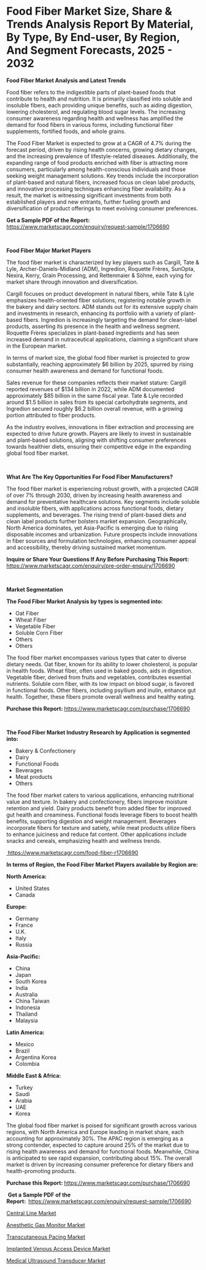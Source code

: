 <p><h1>Food Fiber Market Size, Share & Trends Analysis Report By Material, By Type, By End-user, By Region, And Segment Forecasts, 2025 - 2032</h1></p><p><strong>Food Fiber Market Analysis and Latest Trends</strong></p>
<p><p>Food fiber refers to the indigestible parts of plant-based foods that contribute to health and nutrition. It is primarily classified into soluble and insoluble fibers, each providing unique benefits, such as aiding digestion, lowering cholesterol, and regulating blood sugar levels. The increasing consumer awareness regarding health and wellness has amplified the demand for food fibers in various forms, including functional fiber supplements, fortified foods, and whole grains.</p><p>The Food Fiber Market is expected to grow at a CAGR of 4.7% during the forecast period, driven by rising health concerns, growing dietary changes, and the increasing prevalence of lifestyle-related diseases. Additionally, the expanding range of food products enriched with fiber is attracting more consumers, particularly among health-conscious individuals and those seeking weight management solutions. Key trends include the incorporation of plant-based and natural fibers, increased focus on clean label products, and innovative processing techniques enhancing fiber availability. As a result, the market is witnessing significant investments from both established players and new entrants, further fueling growth and diversification of product offerings to meet evolving consumer preferences.</p></p>
<p><strong>Get a Sample PDF of the Report:&nbsp;</strong> <a href="https://www.marketscagr.com/enquiry/request-sample/1706690?utm_campaign=3163&utm_medium=2&utm_source=Github&utm_content=ia&utm_term=07042025&utm_id=food-fiber">https://www.marketscagr.com/enquiry/request-sample/1706690</a></p>
<p>&nbsp;</p>
<p><strong>Food Fiber Major Market Players</strong></p>
<p><p>The food fiber market is characterized by key players such as Cargill, Tate & Lyle, Archer-Daniels-Midland (ADM), Ingredion, Roquette Frères, SunOpta, Nexira, Kerry, Grain Processing, and Rettenmaier & Söhne, each vying for market share through innovation and diversification.</p><p>Cargill focuses on product development in natural fibers, while Tate & Lyle emphasizes health-oriented fiber solutions, registering notable growth in the bakery and dairy sectors. ADM stands out for its extensive supply chain and investments in research, enhancing its portfolio with a variety of plant-based fibers. Ingredion is increasingly targeting the demand for clean-label products, asserting its presence in the health and wellness segment. Roquette Frères specializes in plant-based ingredients and has seen increased demand in nutraceutical applications, claiming a significant share in the European market.</p><p>In terms of market size, the global food fiber market is projected to grow substantially, reaching approximately $6 billion by 2025, spurred by rising consumer health awareness and demand for functional foods.</p><p>Sales revenue for these companies reflects their market stature: Cargill reported revenues of $134 billion in 2022, while ADM documented approximately $85 billion in the same fiscal year. Tate & Lyle recorded around $1.5 billion in sales from its special carbohydrate segments, and Ingredion secured roughly $6.2 billion overall revenue, with a growing portion attributed to fiber products.</p><p>As the industry evolves, innovations in fiber extraction and processing are expected to drive future growth. Players are likely to invest in sustainable and plant-based solutions, aligning with shifting consumer preferences towards healthier diets, ensuring their competitive edge in the expanding global food fiber market.</p></p>
<p>&nbsp;</p>
<p><strong>What Are The Key Opportunities For Food Fiber Manufacturers?</strong></p>
<p><p>The food fiber market is experiencing robust growth, with a projected CAGR of over 7% through 2030, driven by increasing health awareness and demand for preventative healthcare solutions. Key segments include soluble and insoluble fibers, with applications across functional foods, dietary supplements, and beverages. The rising trend of plant-based diets and clean label products further bolsters market expansion. Geographically, North America dominates, yet Asia-Pacific is emerging due to rising disposable incomes and urbanization. Future prospects include innovations in fiber sources and formulation technologies, enhancing consumer appeal and accessibility, thereby driving sustained market momentum.</p></p>
<p><strong>Inquire or Share Your Questions If Any Before Purchasing This Report:</strong> <a href="https://www.marketscagr.com/enquiry/pre-order-enquiry/1706690?utm_campaign=3163&utm_medium=2&utm_source=Github&utm_content=ia&utm_term=07042025&utm_id=food-fiber">https://www.marketscagr.com/enquiry/pre-order-enquiry/1706690</a></p>
<p>&nbsp;</p>
<p><strong>Market Segmentation</strong></p>
<p><strong>The Food Fiber Market Analysis by types is segmented into:</strong></p>
<p><ul><li>Oat Fiber</li><li>Wheat Fiber</li><li>Vegetable Fiber</li><li>Soluble Corn Fiber</li><li>Others</li><li>Others</li></ul></p>
<p><p>The food fiber market encompasses various types that cater to diverse dietary needs. Oat fiber, known for its ability to lower cholesterol, is popular in health foods. Wheat fiber, often used in baked goods, aids in digestion. Vegetable fiber, derived from fruits and vegetables, contributes essential nutrients. Soluble corn fiber, with its low impact on blood sugar, is favored in functional foods. Other fibers, including psyllium and inulin, enhance gut health. Together, these fibers promote overall wellness and healthy eating.</p></p>
<p><strong>Purchase this Report:&nbsp;</strong><a href="https://www.marketscagr.com/purchase/1706690?utm_campaign=3163&utm_medium=2&utm_source=Github&utm_content=ia&utm_term=07042025&utm_id=food-fiber">https://www.marketscagr.com/purchase/1706690</a></p>
<p>&nbsp;</p>
<p><strong>The Food Fiber Market Industry Research by Application is segmented into:</strong></p>
<p><ul><li>Bakery & Confectionery</li><li>Dairy</li><li>Functional Foods</li><li>Beverages</li><li>Meat products</li><li>Others</li></ul></p>
<p><p>The food fiber market caters to various applications, enhancing nutritional value and texture. In bakery and confectionery, fibers improve moisture retention and yield. Dairy products benefit from added fiber for improved gut health and creaminess. Functional foods leverage fibers to boost health benefits, supporting digestion and weight management. Beverages incorporate fibers for texture and satiety, while meat products utilize fibers to enhance juiciness and reduce fat content. Other applications include snacks and cereals, emphasizing health and wellness trends.</p></p>
<p><a href="https://www.marketscagr.com/food-fiber-r1706690?utm_campaign=3163&utm_medium=2&utm_source=Github&utm_content=ia&utm_term=07042025&utm_id=food-fiber">&nbsp;https://www.marketscagr.com/food-fiber-r1706690</a></p>
<p><strong>In terms of Region, the Food Fiber Market Players available by Region are:</strong></p>
<p>
    <p> <strong> North America: </strong>
        <ul>
            <li>United States</li>
            <li>Canada</li>
        </ul>
        </p> 
    <p> <strong> Europe: </strong>
        <ul>
            <li>Germany</li>
            <li>France</li>
            <li>U.K.</li>
            <li>Italy</li>
            <li>Russia</li>
        </ul>
        </p> 
    <p> <strong> Asia-Pacific: </strong>
        <ul>
            <li>China</li>
            <li>Japan</li>
            <li>South Korea</li>
            <li>India</li>
            <li>Australia</li>
            <li>China Taiwan</li>
            <li>Indonesia</li>
            <li>Thailand</li>
            <li>Malaysia</li>
        </ul>
        </p> 
    <p> <strong> Latin America: </strong>
        <ul>
            <li>Mexico</li>
            <li>Brazil</li>
            <li>Argentina Korea</li>
            <li>Colombia</li>
        </ul>
        </p> 
    <p> <strong> Middle East & Africa: </strong>
        <ul>
            <li>Turkey</li>
            <li>Saudi</li>
            <li>Arabia</li>
            <li>UAE</li>
            <li>Korea</li>
        </ul>
    </p>
    </p>
<p><p>The global food fiber market is poised for significant growth across various regions, with North America and Europe leading in market share, each accounting for approximately 30%. The APAC region is emerging as a strong contender, expected to capture around 25% of the market due to rising health awareness and demand for functional foods. Meanwhile, China is anticipated to see rapid expansion, contributing about 15%. The overall market is driven by increasing consumer preference for dietary fibers and health-promoting products.</p></p>
<p><strong>Purchase this Report: </strong><a href="https://www.marketscagr.com/purchase/1706690?utm_campaign=3163&utm_medium=2&utm_source=Github&utm_content=ia&utm_term=07042025&utm_id=food-fiber">https://www.marketscagr.com/purchase/1706690</a></p>
<p>&nbsp;<strong>Get a Sample PDF of the Report:&nbsp;&nbsp;</strong><a href="https://www.marketscagr.com/enquiry/request-sample/1706690?utm_campaign=3163&utm_medium=2&utm_source=Github&utm_content=ia&utm_term=07042025&utm_id=food-fiber">https://www.marketscagr.com/enquiry/request-sample/1706690</a></p>
<p><strong></strong></p>
<p><p><a href="https://www.linkedin.com/pulse/comprehensive-central-line-market-size-growing-cagr-81-from-phn4e?utm_campaign=3163&utm_medium=2&utm_source=Github&utm_content=ia&utm_term=07042025&utm_id=food-fiber">Central Line Market</a></p><p><a href="https://www.linkedin.com/pulse/anesthetic-gas-monitor-market-report-2025-2032-highlights-adbwe?utm_campaign=3163&utm_medium=2&utm_source=Github&utm_content=ia&utm_term=07042025&utm_id=food-fiber">Anesthetic Gas Monitor Market</a></p><p><a href="https://www.linkedin.com/pulse/unlocking-growth-potential-strategic-analysis-transcutaneous-bhyqe?utm_campaign=3163&utm_medium=2&utm_source=Github&utm_content=ia&utm_term=07042025&utm_id=food-fiber">Transcutaneous Pacing Market</a></p><p><a href="https://www.linkedin.com/pulse/implanted-venous-access-device-market-study-forecasted-hi0je?utm_campaign=3163&utm_medium=2&utm_source=Github&utm_content=ia&utm_term=07042025&utm_id=food-fiber">Implanted Venous Access Device Market</a></p><p><a href="https://www.linkedin.com/pulse/extensive-analysis-medical-ultrasound-transducer-market-6kute?utm_campaign=3163&utm_medium=2&utm_source=Github&utm_content=ia&utm_term=07042025&utm_id=food-fiber">Medical Ultrasound Transducer Market</a></p></p>
